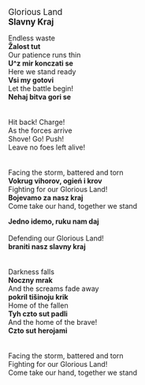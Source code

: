 <big>Glorious Land<br>
<b>Slavny Kraj</big></b>


Endless waste<br>
**Žalost tut** <br>
Our patience runs thin<br>
**U^z  mir konczati se**<br>
Here we stand ready<br>
**Vsi my gotovi**<br>
Let the battle begin!<br>
**Nehaj bitva gori se**<br>
<br><br>
Hit back! Charge!<br>
As the forces arrive<br>
Shove! Go! Push!<br>
Leave no foes left alive!<br>
<br><br>
Facing the storm, battered and torn<br>
**Vokrug vihorov, ogień i krov** <br>
Fighting for our Glorious Land!<br>
**Bojevamo za nasz kraj**<br>
Come take our hand, together we stand

**Jedno idemo, ruku nam daj<br>**<br>
Defending our Glorious Land!<br>
**braniti nasz slavny kraj**<br>
<br><br>
Darkness falls<br>
**Noczny mrak**<br>
And the screams fade away<br>
**pokril tišinoju krik**<br>
Home of the fallen<br>
**Tyh czto sut padli**<br>
And the home of the brave!<br>
**Czto sut herojami**<br>
<br><br>
Facing the storm, battered and torn<br>
Fighting for our Glorious Land!<br>
Come take our hand, together we stand<br>


